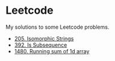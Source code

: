# Leetcode
My solutions to some Leetcode problems.

- [205. Isomorphic Strings](./205.java)
- [392. Is Subsequence](./392.java) 
- [1480. Running sum of 1d array](./1480.java) 
